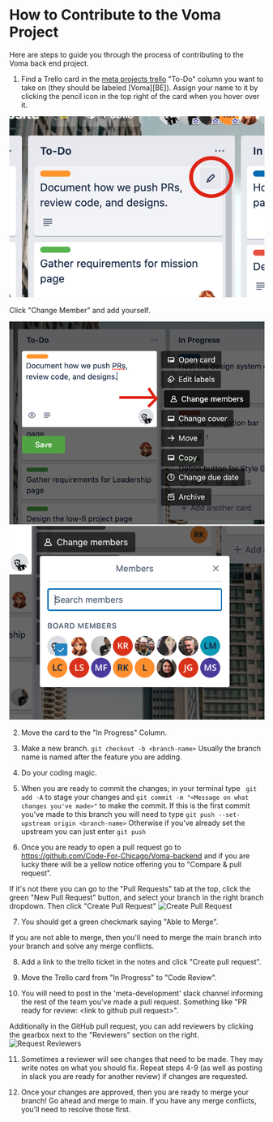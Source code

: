 # How to Contribute to the Voma Project
Here are steps to guide you through the process of contributing to the Voma back end project. 

1. Find a Trello card in the [meta projects trello](https://trello.com/b/R9csrAIP/meta-projects) "To-Do" column you want to take on (they should be labeled [Voma][BE]). Assign your name to it by clicking the pencil icon in the top right of the card when you hover over it. 

![Pencil Icon](how-to-contribute-images/Pencil.png)

Click "Change Member" and add yourself. 

![Change User](how-to-contribute-images/ChangeUser.png)
![Find User](how-to-contribute-images/FindUser.png)

2. Move the card to the "In Progress" Column. 

3. Make a new branch. ```git checkout -b <branch-name>``` Usually the branch name is named after the feature you are adding.

4. Do your coding magic. 

5. When you are ready to commit the changes; in your terminal type
``` git add -A``` to stage your changes and ```git commit -m "<Message on what changes you've made>"``` to make the commit. 
If this is the first commit you've made to this branch you will need to type ```git push --set-upstream origin <branch-name>```
Otherwise if you've already set the upstream you can just enter ```git push```

6. Once you are ready to open a pull request go to https://github.com/Code-For-Chicago/Voma-backend and if you are lucky there will be a yellow notice offering you to "Compare & pull request".

If it's not there you can go to the "Pull Requests" tab at the top, click the green "New Pull Request" button, and select your branch in the right branch dropdown. Then click "Create Pull Request"
![Create Pull Request](how-to-contribute-images/PR.png)

7. You should get a green checkmark saying "Able to Merge".

If you are not able to merge, then you'll need to merge the main branch into your branch and solve any merge conflicts.

8. Add a link to the trello ticket in the notes and click "Create pull request". 

9. Move the Trello card from "In Progress" to "Code Review".

10. You will need to post in the 'meta-development' slack channel informing the rest of the team you've made a pull request. Something like "PR ready for review: \<link to github pull request\>".

Additionally in the GitHub pull request, you can add reviewers by clicking the gearbox next to the "Reviewers" section on the right. 
![Request Reviewers](how-to-contribute-images/RequestGear.png)

11. Sometimes a reviewer will see changes that need to be made. They may write notes on what you should fix. Repeat steps 4-9 (as well as posting in slack you are ready for another review) if changes are requested. 

12. Once your changes are approved, then you are ready to merge your branch! Go ahead and merge to main. If you have any merge conflicts, you'll need to resolve those first.